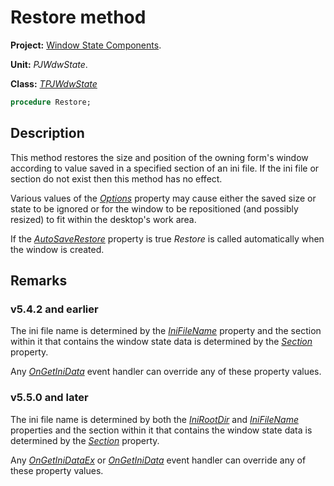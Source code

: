 # Restore method #

**Project:** [Window State Components](WindowStateComponents.md).

**Unit:** _PJWdwState_.

**Class:** _[TPJWdwState](TPJWdwState.md)_

```pascal
procedure Restore;
```

## Description ##

This method restores the size and position of the owning form's window according to value saved in a specified section of an ini file. If the ini file or section do not exist then this method has no effect.

Various values of the _[Options](TPJCustomWdwStateOptions.md)_ property may cause either the saved size or state to be ignored or for the window to be repositioned (and possibly resized) to fit within the desktop's work area.

If the _[AutoSaveRestore](TPJCustomWdwStateAutoSaveRestore.md)_ property is true _Restore_ is called automatically when the window is created.

## Remarks ##

### v5.4.2 and earlier ###

The ini file name is determined by the _[IniFileName](TPJWdwStateIniFileName.md)_ property and the section within it that contains the window state data is determined by the _[Section](TPJWdwStateSection.md)_ property.

Any _[OnGetIniData](TPJWdwStateOnGetIniData.md)_ event handler can override any of these property values.

### v5.5.0 and later ###

The ini file name is determined by both the _[IniRootDir](TPJWdwStateIniRootDir.md)_ and _[IniFileName](TPJWdwStateIniFileName.md)_ properties and the section within it that contains the window state data is determined by the _[Section](TPJWdwStateSection.md)_ property.

Any _[OnGetIniDataEx](TPJWdwStateOnGetIniDataEx.md)_ or _[OnGetIniData](TPJWdwStateOnGetIniData.md)_ event handler can override any of these property values.
